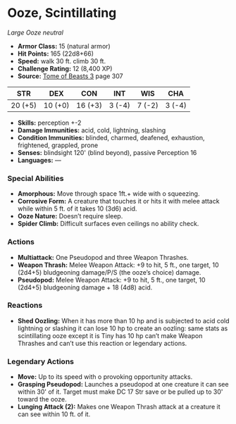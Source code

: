 # Ooze, Scintillating

*Large* *Ooze* *neutral*

- **Armor Class:** 15 (natural armor)
- **Hit Points:** 165 (22d8+66)
- **Speed:** walk 30 ft. climb 30 ft.
- **Challenge Rating:** 12 (8,400 XP)
- **Source:** [Tome of Beasts 3](https://koboldpress.com/kpstore/product/tome-of-beasts-3-for-5th-edition/) page 307

| STR | DEX | CON | INT | WIS | CHA |
| --- | --- | --- | --- | --- | --- |
| 20 (+5) | 10 (+0) | 16 (+3) | 3 (-4) | 7 (-2) | 3 (-4) |

- **Skills:** perception +-2
- **Damage Immunities:** acid, cold, lightning, slashing
- **Condition Immunities:** blinded, charmed, deafened, exhaustion, frightened, grappled, prone
- **Senses:** blindsight 120' (blind beyond), passive Perception 16
- **Languages:** —

### Special Abilities

- **Amorphous:** Move through space 1ft.+ wide with o squeezing.
- **Corrosive Form:** A creature that touches it or hits it with melee attack while within 5 ft. of it takes 10 (3d6) acid.
- **Ooze Nature:** Doesn’t require sleep.
- **Spider Climb:** Difficult surfaces even ceilings no ability check.

### Actions

- **Multiattack:** One Pseudopod and three Weapon Thrashes.
- **Weapon Thrash:** Melee Weapon Attack: +9 to hit, 5 ft., one target, 10 (2d4+5) bludgeoning damage/P/S (the ooze’s choice) damage.
- **Pseudopod:** Melee Weapon Attack: +9 to hit, 5 ft., one target, 10 (2d4+5) bludgeoning damage + 18 (4d8) acid.

### Reactions

- **Shed Oozling:** When it has more than 10 hp and is subjected to acid cold lightning or slashing it can lose 10 hp to create an oozling: same stats as scintillating ooze except it is Tiny has 10 hp can’t make Weapon Thrashes and can’t use this reaction or legendary actions.



### Legendary Actions

- **Move:** Up to its speed with o provoking opportunity attacks.
- **Grasping Pseudopod:** Launches a pseudopod at one creature it can see within 30' of it. Target must make DC 17 Str save or be pulled up to 30' toward the ooze.
- **Lunging Attack (2):** Makes one Weapon Thrash attack at a creature it can see within 10 ft. of it.
